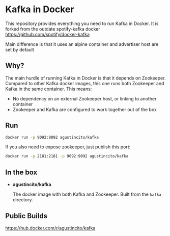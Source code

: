 Kafka in Docker
===

This repository provides everything you need to run Kafka in Docker. It is forked from the outdate spotify-kafka docker
https://github.com/spotify/docker-kafka

Main difference is that it uses an alpine container and advertiser host are set by default


Why?
---
The main hurdle of running Kafka in Docker is that it depends on Zookeeper.
Compared to other Kafka docker images, this one runs both Zookeeper and Kafka
in the same container. This means:

* No dependency on an external Zookeeper host, or linking to another container
* Zookeeper and Kafka are configured to work together out of the box

Run
---

```bash
docker run -p 9092:9092 agustincito/kafka
```

If you also need to expose zookeeper, just publish this port:
```bash
docker run -p 2181:2181 -p 9092:9092 agustincito/kafka
```

In the box
---
* **agustincito/kafka**

  The docker image with both Kafka and Zookeeper. Built from the `kafka`
  directory.

Public Builds
---
https://hub.docker.com/r/agustincito/kafka
